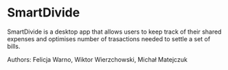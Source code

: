 # SmartDivide

SmartDivide is a desktop app that allows users to keep track of their shared expenses and optimises number of trasactions needed to settle a set of bills.

Authors: Felicja Warno, Wiktor Wierzchowski, Michał Matejczuk
